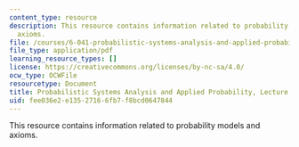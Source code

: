 ```yaml
---
content_type: resource
description: This resource contains information related to probability models and
  axioms.
file: /courses/6-041-probabilistic-systems-analysis-and-applied-probability-fall-2010/fee036e2e13527166fb7f8bcd0647844_MIT6_041F10_L01.pdf
file_type: application/pdf
learning_resource_types: []
license: https://creativecommons.org/licenses/by-nc-sa/4.0/
ocw_type: OCWFile
resourcetype: Document
title: Probabilistic Systems Analysis and Applied Probability, Lecture 1
uid: fee036e2-e135-2716-6fb7-f8bcd0647844
---
```

This resource contains information related to probability models and axioms.